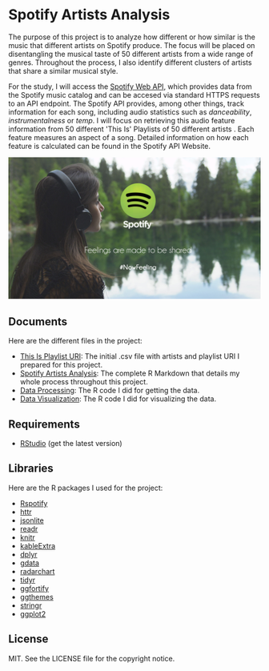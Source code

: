 # Spotify Artists Analysis

The purpose of this project is to analyze how different or how similar is the music that different artists on Spotify produce. The focus will be placed on disentangling the musical taste of 50 different artists from a wide range of genres. Throughout the process, I also identify different clusters of artists that share a similar musical style.

For the study, I will access the [Spotify Web API](https://beta.developer.spotify.com/web-api/), which provides data from the Spotify music catalog and can be accesed via standard HTTPS requests to an API endpoint. The Spotify API provides, among other things, track information for each song, including audio statistics such as *danceability*, *instrumentalness* or *temp*. I will focus on retrieving this audio feature information from 50 different 'This Is' Playlists of 50 different artists . Each feature measures an aspect of a song. Detailed information on how each feature is calculated can be found in the Spotify API Website.

![spotify-image](spotify-image.jpg)

## Documents

Here are the different files in the project:

* [This Is Playlist URI](https://github.com/khanhnamle1994/spotify-artists-analysis/blob/master/this-is-playlist-URI.csv): The initial .csv file with artists and playlist URI I prepared for this project.
* [Spotify Artists Analysis](https://github.com/khanhnamle1994/spotify-artists-analysis/blob/master/Spotify-Artists-Analysis.Rmd): The complete R Markdown that details my whole process throughout this project.
* [Data Processing](https://github.com/khanhnamle1994/spotify-artists-analysis/blob/master/Data-Processing.R): The R code I did for getting the data.
* [Data Visualization](https://github.com/khanhnamle1994/spotify-artists-analysis/blob/master/Data-Visualization.R): The R code I did for visualizing the data.

## Requirements

* [RStudio](https://www.rstudio.com/) (get the latest version)

## Libraries

Here are the R packages I used for the project:

* [Rspotify](https://github.com/tiagomendesdantas/Rspotify)
* [httr](https://cran.r-project.org/web/packages/httr/index.html)
* [jsonlite](https://cran.r-project.org/web/packages/jsonlite/index.html)
* [readr](https://cran.r-project.org/web/packages/readr/index.html)
* [knitr](https://cran.r-project.org/web/packages/knitr/index.html)
* [kableExtra](https://cran.r-project.org/web/packages/kableExtra/index.html)
* [dplyr](https://cran.r-project.org/web/packages/dplyr/index.html)
* [gdata](https://cran.r-project.org/web/packages/gdata/index.html)
* [radarchart](https://cran.r-project.org/web/packages/radarchart/index.html)
* [tidyr](https://cran.r-project.org/web/packages/tidyr/index.html)
* [ggfortify](https://cran.r-project.org/web/packages/ggfortify/index.html)
* [ggthemes](https://cran.r-project.org/web/packages/ggthemes/index.html)
* [stringr](https://cran.r-project.org/web/packages/stringr/index.html)
* [ggplot2](https://cran.r-project.org/web/packages/ggplot2/index.html)

## License

MIT. See the LICENSE file for the copyright notice.
